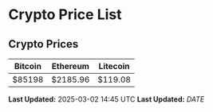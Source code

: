 # Crypto Price List

## Crypto Prices
| Bitcoin | Ethereum | Litecoin |
| ------- | -------- | -------- |
| $85198 | $2185.96 | $119.08 |
**Last Updated:** 2025-03-02 14:45 UTC
**Last Updated:** $DATE$
